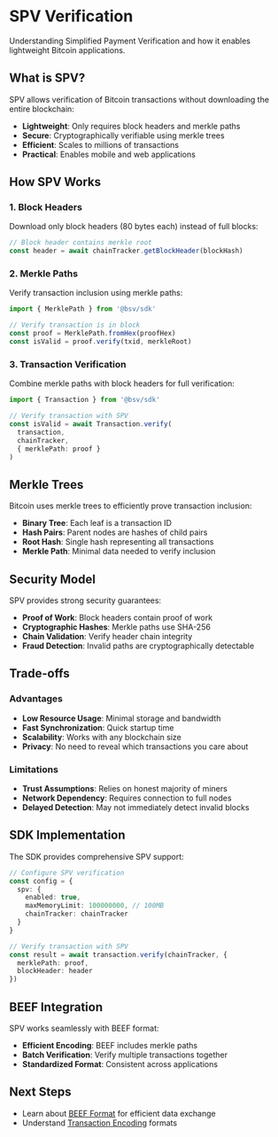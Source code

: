 # SPV Verification

Understanding Simplified Payment Verification and how it enables lightweight Bitcoin applications.

## What is SPV?

SPV allows verification of Bitcoin transactions without downloading the entire blockchain:

- **Lightweight**: Only requires block headers and merkle paths
- **Secure**: Cryptographically verifiable using merkle trees
- **Efficient**: Scales to millions of transactions
- **Practical**: Enables mobile and web applications

## How SPV Works

### 1. Block Headers

Download only block headers (80 bytes each) instead of full blocks:

```typescript
// Block header contains merkle root
const header = await chainTracker.getBlockHeader(blockHash)
```

### 2. Merkle Paths

Verify transaction inclusion using merkle paths:

```typescript
import { MerklePath } from '@bsv/sdk'

// Verify transaction is in block
const proof = MerklePath.fromHex(proofHex)
const isValid = proof.verify(txid, merkleRoot)
```

### 3. Transaction Verification

Combine merkle paths with block headers for full verification:

```typescript
import { Transaction } from '@bsv/sdk'

// Verify transaction with SPV
const isValid = await Transaction.verify(
  transaction,
  chainTracker,
  { merklePath: proof }
)
```

## Merkle Trees

Bitcoin uses merkle trees to efficiently prove transaction inclusion:

- **Binary Tree**: Each leaf is a transaction ID
- **Hash Pairs**: Parent nodes are hashes of child pairs
- **Root Hash**: Single hash representing all transactions
- **Merkle Path**: Minimal data needed to verify inclusion

## Security Model

SPV provides strong security guarantees:

- **Proof of Work**: Block headers contain proof of work
- **Cryptographic Hashes**: Merkle paths use SHA-256
- **Chain Validation**: Verify header chain integrity
- **Fraud Detection**: Invalid paths are cryptographically detectable

## Trade-offs

### Advantages

- **Low Resource Usage**: Minimal storage and bandwidth
- **Fast Synchronization**: Quick startup time
- **Scalability**: Works with any blockchain size
- **Privacy**: No need to reveal which transactions you care about

### Limitations

- **Trust Assumptions**: Relies on honest majority of miners
- **Network Dependency**: Requires connection to full nodes
- **Delayed Detection**: May not immediately detect invalid blocks

## SDK Implementation

The SDK provides comprehensive SPV support:

```typescript
// Configure SPV verification
const config = {
  spv: {
    enabled: true,
    maxMemoryLimit: 100000000, // 100MB
    chainTracker: chainTracker
  }
}

// Verify transaction with SPV
const result = await transaction.verify(chainTracker, {
  merklePath: proof,
  blockHeader: header
})
```

## BEEF Integration

SPV works seamlessly with BEEF format:

- **Efficient Encoding**: BEEF includes merkle paths
- **Batch Verification**: Verify multiple transactions together
- **Standardized Format**: Consistent across applications

## Next Steps

- Learn about [BEEF Format](./beef.md) for efficient data exchange
- Understand [Transaction Encoding](./transaction-encoding.md) formats
